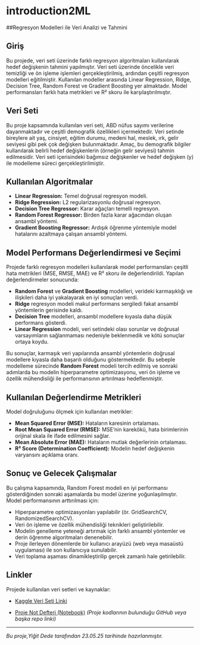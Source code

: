 # introduction2ML
##Regresyon Modelleri ile Veri Analizi ve Tahmini

## Giriş

Bu projede, veri seti üzerinde farklı regresyon algoritmaları kullanılarak hedef değişkenin tahmini yapılmıştır. Veri seti üzerinde öncelikle veri temizliği ve ön işleme işlemleri gerçekleştirilmiş, ardından çeşitli regresyon modelleri eğitilmiştir. Kullanılan modeller arasında Linear Regression, Ridge, Decision Tree, Random Forest ve Gradient Boosting yer almaktadır. Model performansları farklı hata metrikleri ve R² skoru ile karşılaştırılmıştır.

## Veri Seti

Bu proje kapsamında kullanılan veri seti, ABD nüfus sayımı verilerine dayanmaktadır ve çeşitli demografik özellikleri içermektedir. Veri setinde bireylere ait yaş, cinsiyet, eğitim durumu, medeni hal, meslek, ırk, gelir seviyesi gibi pek çok değişken bulunmaktadır. Amaç, bu demografik bilgiler kullanılarak belirli hedef değişkenlerin (örneğin gelir seviyesi) tahmin edilmesidir. Veri seti içerisindeki bağımsız değişkenler ve hedef değişken (y) ile modelleme süreci gerçekleştirilmiştir.

## Kullanılan Algoritmalar

- **Linear Regression:** Temel doğrusal regresyon modeli.
- **Ridge Regression:** L2 regularizasyonlu doğrusal regresyon.
- **Decision Tree Regressor:** Karar ağaçları temelli regresyon.
- **Random Forest Regressor:** Birden fazla karar ağacından oluşan ansambl yöntemi.
- **Gradient Boosting Regressor:** Ardışık öğrenme yöntemiyle model hatalarını azaltmaya çalışan ansambl yöntemi.

## Model Performans Değerlendirmesi ve Seçimi

Projede farklı regresyon modelleri kullanılarak model performansları çeşitli hata metrikleri (MSE, RMSE, MAE) ve R² skoru ile değerlendirildi. Yapılan değerlendirmeler sonucunda:

- **Random Forest** ve **Gradient Boosting** modelleri, verideki karmaşıklığı ve ilişkileri daha iyi yakalayarak en iyi sonuçları verdi.
- **Ridge** regresyon modeli makul performans sergiledi fakat ansambl yöntemlerin gerisinde kaldı.
- **Decision Tree** modelleri, ansambl modellere kıyasla daha düşük performans gösterdi.
- **Linear Regression** modeli, veri setindeki olası sorunlar ve doğrusal varsayımların sağlanmaması nedeniyle beklenmedik ve kötü sonuçlar ortaya koydu.

Bu sonuçlar, karmaşık veri yapılarında ansambl yöntemlerin doğrusal modellere kıyasla daha başarılı olduğunu göstermektedir. Bu sebeple modelleme sürecinde **Random Forest** modeli tercih edilmiş ve sonraki adımlarda bu modelin hiperparametre optimizasyonu, veri ön işleme ve özellik mühendisliği ile performansının artırılması hedeflenmiştir.

## Kullanılan Değerlendirme Metrikleri

Model doğruluğunu ölçmek için kullanılan metrikler:

- **Mean Squared Error (MSE):** Hataların karesinin ortalaması.
- **Root Mean Squared Error (RMSE):** MSE’nin karekökü, hata birimlerinin orijinal skala ile ifade edilmesini sağlar.
- **Mean Absolute Error (MAE):** Hataların mutlak değerlerinin ortalaması.
- **R² Score (Determination Coefficient):** Modelin hedef değişkenin varyansını açıklama oranı.

## Sonuç ve Gelecek Çalışmalar

Bu çalışma kapsamında, Random Forest modeli en iyi performansı gösterdiğinden sonraki aşamalarda bu model üzerine yoğunlaşılmıştır. Model performansının arttırılması için:

- Hiperparametre optimizasyonları yapılabilir (ör. GridSearchCV, RandomizedSearchCV).
- Veri ön işleme ve özellik mühendisliği teknikleri geliştirilebilir.
- Modelin genelleme yeteneği artırmak için farklı ansambl yöntemler ve derin öğrenme algoritmaları denenebilir.
- Proje ilerleyen dönemlerde bir kullanıcı arayüzü (web veya masaüstü uygulaması) ile son kullanıcıya sunulabilir.
- Veri toplama aşaması dinamikleştirilip gerçek zamanlı hale getirilebilir.

## Linkler

Projede kullanılan veri setleri ve kaynaklar:

- [Kaggle Veri Seti Linki](https://www.kaggle.com/datasets/muonneutrino/us-census-demographic-data) 

- [Proje Not Defteri (Notebook)](https://github.com/...) *(Proje kodlarının bulunduğu GitHub veya başka repo linki)*

---

*Bu proje,Yiğit Dede tarafından 23.05.25 tarihinde hazırlanmıştır.*
